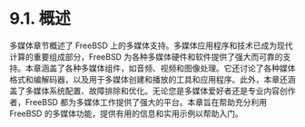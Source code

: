 # 9.1. 概述

多媒体章节概述了 FreeBSD 上的多媒体支持。多媒体应用程序和技术已成为现代计算的重要组成部分，FreeBSD 为各种多媒体硬件和软件提供了强大而可靠的支持。本章涵盖了各种多媒体组件，如音频、视频和图像处理。它还讨论了各种媒体格式和编解码器，以及用于多媒体创建和播放的工具和应用程序。此外，本章还涵盖了多媒体系统配置、故障排除和优化。无论您是多媒体爱好者还是专业内容创作者，FreeBSD 都为多媒体工作提供了强大的平台。本章旨在帮助充分利用 FreeBSD 的多媒体功能，提供有用的信息和实用示例以帮助入门。
